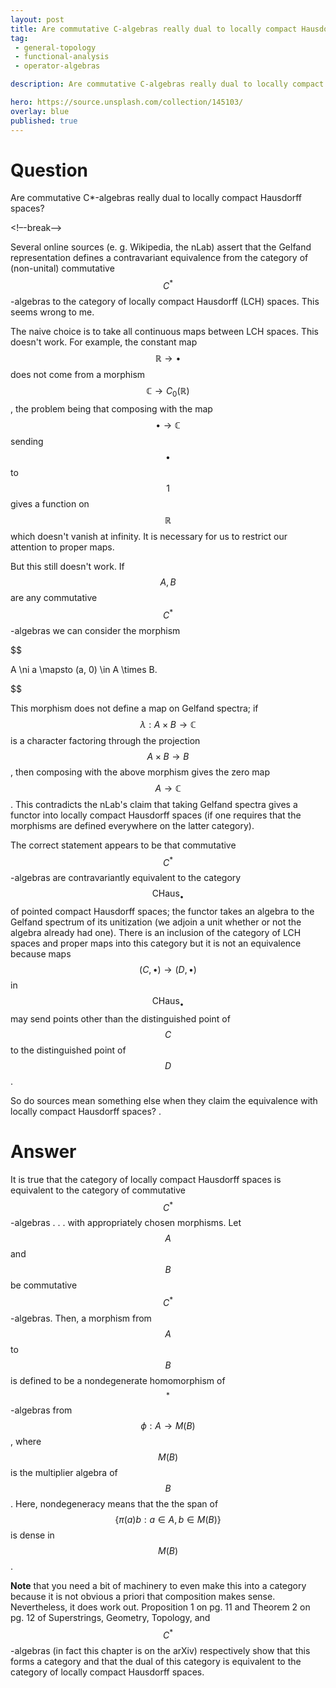 ```yaml
---
layout: post
title: Are commutative C-algebras really dual to locally compact Hausdorff spaces
tag:
 - general-topology
 - functional-analysis
 - operator-algebras

description: Are commutative C-algebras really dual to locally compact Hausdorff spaces

hero: https://source.unsplash.com/collection/145103/
overlay: blue 
published: true
---
```


# Question 

Are commutative C*-algebras really dual to locally compact Hausdorff spaces?

<!–-break-–>


Several online sources (e.
g.
 Wikipedia, the nLab) assert that the Gelfand representation defines a contravariant equivalence from the category of (non-unital) commutative $$C^{\ast}$$-algebras to the category of locally compact Hausdorff (LCH) spaces.
 This seems wrong to me.
 
The naive choice is to take all continuous maps between LCH spaces.
 This doesn't work.
 For example, the constant map $$\mathbb{R} \to \bullet$$ does not come from a morphism $$\mathbb{C} \to C_0(\mathbb{R})$$, the problem being that composing with the map $$\bullet \to \mathbb{C}$$ sending $$\bullet$$ to $$1$$ gives a function on $$\mathbb{R}$$ which doesn't vanish at infinity.
 It is necessary for us to restrict our attention to proper maps.

But this still doesn't work.
 If $$A, B$$ are any commutative $$C^{\ast}$$-algebras we can consider the morphism


$$

A \ni a \mapsto (a, 0) \in A \times B.


$$


This morphism does not define a map on Gelfand spectra; if $$\lambda : A \times B \to \mathbb{C}$$ is a character factoring through the projection $$A \times B \to B$$, then composing with the above morphism gives the zero map $$A \to \mathbb{C}$$.
 This contradicts the nLab's claim that taking Gelfand spectra gives a functor into locally compact Hausdorff spaces (if one requires that the morphisms are defined everywhere on the latter category).
 
The correct statement appears to be that commutative $$C^{\ast}$$-algebras are contravariantly equivalent to the category $$\text{CHaus}_{\bullet}$$ of pointed compact Hausdorff spaces; the functor takes an algebra to the Gelfand spectrum of its unitization (we adjoin a unit whether or not the algebra already had one).
 There is an inclusion of the category of LCH spaces and proper maps into this category but it is not an equivalence because maps $$(C, \bullet) \to (D, \bullet)$$ in $$\text{CHaus}_{\bullet}$$ may send points other than the distinguished point of $$C$$ to the distinguished point of $$D$$.
 
So do sources mean something else when they claim the equivalence with locally compact Hausdorff spaces? 
.


# Answer 


It is true that the category of locally compact Hausdorff spaces is equivalent to the category of commutative $$C^*$$-algebras . . . with appropriately chosen morphisms.
Let $$A$$ and $$B$$ be commutative $$C^*$$-algebras.  Then, a morphism from $$A$$ to $$B$$ is defined to be a nondegenerate homomorphism of $$^*$$-algebras from $$\phi :A\rightarrow M(B)$$, where $$M(B)$$ is the multiplier algebra of $$B$$.  Here, nondegeneracy means that the the span of $$\left\{ \pi (a)b:a\in A,b\in M(B)\right\}$$ is dense in $$M(B)$$.  

**Note** that you need a bit of machinery to even make this into a category because it is not obvious a priori that composition makes sense.  Nevertheless, it does work out.  Proposition 1 on pg. 11 and Theorem 2 on pg. 12 of Superstrings, Geometry, Topology, and $$C^*$$-algebras (in fact this chapter is on the arXiv) respectively show that this forms a category and that the dual of this category is equivalent to the category of locally compact Hausdorff spaces.

